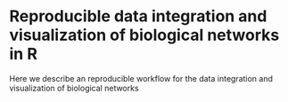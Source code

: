 Reproducible data integration and visualization of biological networks in R
===========================================================================

Here we describe an reproducible workflow for the data integration and
visualization of biological networks
